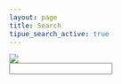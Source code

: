 ```yaml
---
layout: page
title: Search
tipue_search_active: true
---
```

<html>
  <form action="{{ page.url | relative_url }}">
    <div class="tipue_search_left"><img src="{{ "/assets/tipuesearch/search.png" | relative_url }}" class="tipue_search_icon"></div>
    <div class="tipue_search_right"><input type="text" name="q" id="tipue_search_input" pattern=".{3,}" title="At least 3 characters" required></div>
    <div style="clear: both;"></div>
  </form>

  <div id="tipue_search_content"></div>

  <script>
  $(document).ready(function() {
    $('#tipue_search_input').tipuesearch();
  });
  </script>
</html>
